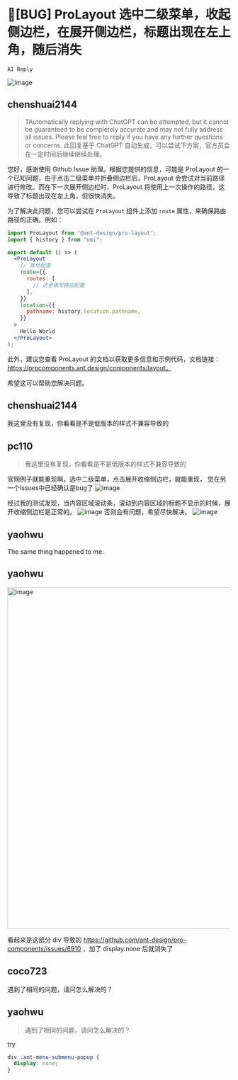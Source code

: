 # 🐛[BUG] ProLayout 选中二级菜单，收起侧边栏，在展开侧边栏，标题出现在左上角，随后消失

`AI Reply`

![image](https://user-images.githubusercontent.com/29336835/223084029-fdab5d2d-e111-4d3c-a882-683b9ffa1830.png)

## chenshuai2144

> TAutomatically replying with ChatGPT can be attempted, but it cannot be guaranteed to be completely accurate and may not fully address all issues. Please feel free to reply if you have any further questions or concerns.
> 此回复基于 ChatGPT 自动生成，可以尝试下方案，官方员会在一定时间后继续继续处理。

您好，感谢使用 Github Issue 助理。根据您提供的信息，可能是 ProLayout 的一个已知问题，由于点击二级菜单并折叠侧边栏后，ProLayout 会尝试对当前路径进行修改。而在下一次展开侧边栏时，ProLayout 将使用上一次操作的路径，这导致了标题出现在左上角，但很快消失。

为了解决此问题，您可以尝试在 `ProLayout` 组件上添加 `route` 属性，来确保路由路径的正确。例如：

```jsx
import ProLayout from "@ant-design/pro-layout";
import { history } from "umi";

export default () => (
  <ProLayout
    // 其他配置
    route={{
      routes: [
        // 这里填写路由配置
      ],
    }}
    location={{
      pathname: history.location.pathname,
    }}
  >
    Hello World
  </ProLayout>
);
```

此外，建议您查看 ProLayout 的文档以获取更多信息和示例代码，文档链接：https://procomponents.ant.design/components/layout。

希望这可以帮助您解决问题。

## chenshuai2144

我这里没有复现，你看看是不是低版本的样式不兼容导致的

## pc110

> 我这里没有复现，你看看是不是低版本的样式不兼容导致的

官网例子就能重现啊，选中二级菜单，点击展开收缩侧边栏，就能重现， 您在另一个Issues中已经确认是bug了
![image](https://user-images.githubusercontent.com/29336835/223727088-37ba2127-995f-4eae-a70c-c31f18ccb738.png)

经过我的测试发现，当内容区域滚动条，滚动到内容区域的标题不显示的时候，展开收缩侧边栏是正常的。
![image](https://user-images.githubusercontent.com/29336835/223727120-bc47c8b5-663e-4f81-b839-87ff0e7e5654.png)
否则会有问题，希望尽快解决。
![image](https://user-images.githubusercontent.com/29336835/223727150-c254306f-c98f-4545-9d54-c1c3fa47ee52.png)

## yaohwu

The same thing happened to me.

## yaohwu

<img width="772" alt="image" src="https://github.com/ant-design/pro-components/assets/9320666/8685b380-1383-4075-b106-14d0bf82979e">

看起来是这部分 div 导致的 https://github.com/ant-design/pro-components/issues/6910 ，加了 display:none 后就消失了

## coco723

遇到了相同的问题，请问怎么解决的？

## yaohwu

> 遇到了相同的问题，请问怎么解决的？

try

```css
div .ant-menu-submenu-popup {
  display: none;
}
```
